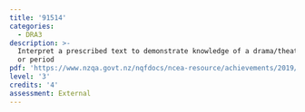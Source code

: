 ```yaml
---
title: '91514'
categories:
  - DRA3
description: >-
  Interpret a prescribed text to demonstrate knowledge of a drama/theatre form
  or period
pdf: 'https://www.nzqa.govt.nz/nqfdocs/ncea-resource/achievements/2019/as91514.pdf'
level: '3'
credits: '4'
assessment: External
---
```



